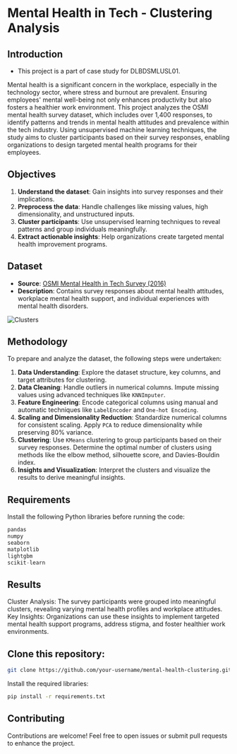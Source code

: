 
# Mental Health in Tech - Clustering Analysis

## Introduction  
- This project is a part of case study for DLBDSMLUSL01.

Mental health is a significant concern in the workplace, especially in the technology sector, where stress and burnout are prevalent. Ensuring employees' mental well-being not only enhances productivity but also fosters a healthier work environment. This project analyzes the OSMI mental health survey dataset, which includes over 1,400 responses, to identify patterns and trends in mental health attitudes and prevalence within the tech industry. Using unsupervised machine learning techniques, the study aims to cluster participants based on their survey responses, enabling organizations to design targeted mental health programs for their employees.

## Objectives  
1. **Understand the dataset**: Gain insights into survey responses and their implications.
2. **Preprocess the data**: Handle challenges like missing values, high dimensionality, and unstructured inputs.
3. **Cluster participants**: Use unsupervised learning techniques to reveal patterns and group individuals meaningfully.
4. **Extract actionable insights**: Help organizations create targeted mental health improvement programs.

## Dataset  
- **Source**: [OSMI Mental Health in Tech Survey (2016)](https://www.kaggle.com/datasets/osmi/mental-health-in-tech-2016)  
- **Description**: Contains survey responses about mental health attitudes, workplace mental health support, and individual experiences with mental health disorders.

![Clusters]([https://raw.githubusercontent.com/izaanz/Unsupervised-Learning-OSMI-Tech-Survey-2016/refs/heads/main/img/cluster%20profiles.png])


## Methodology  
To prepare and analyze the dataset, the following steps were undertaken: 
1. **Data Understanding**: Explore the dataset structure, key columns, and target attributes for clustering. 
2. **Data Cleaning**: Handle outliers in numerical columns. Impute missing values using advanced techniques like `KNNImputer`. 
3. **Feature Engineering**: Encode categorical columns using manual and automatic techniques like `LabelEncoder` and `One-hot Encoding`. 
4. **Scaling and Dimensionality Reduction**: Standardize numerical columns for consistent scaling. Apply `PCA` to reduce dimensionality while preserving 80% variance. 
5. **Clustering**: Use `KMeans` clustering to group participants based on their survey responses. Determine the optimal number of clusters using methods like the elbow method, silhouette score, and Davies-Bouldin index. 
6. **Insights and Visualization**: Interpret the clusters and visualize the results to derive meaningful insights.

## Requirements  
Install the following Python libraries before running the code:  
```python
pandas
numpy
seaborn
matplotlib
lightgbm
scikit-learn
```

## Results
Cluster Analysis: The survey participants were grouped into meaningful clusters, revealing varying mental health profiles and workplace attitudes.
Key Insights: Organizations can use these insights to implement targeted mental health support programs, address stigma, and foster healthier work environments.
## Clone this repository:
```bash
git clone https://github.com/your-username/mental-health-clustering.git
```
Install the required libraries:
```bash
pip install -r requirements.txt
```
## Contributing
Contributions are welcome! Feel free to open issues or submit pull requests to enhance the project.


